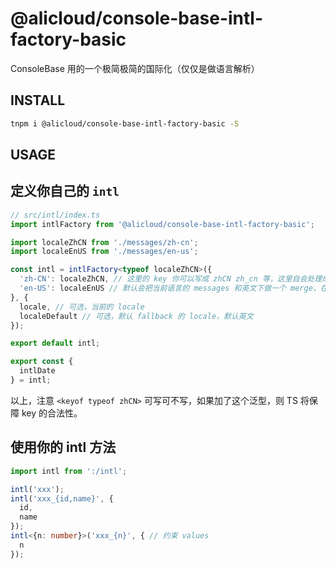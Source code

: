 # @alicloud/console-base-intl-factory-basic

ConsoleBase 用的一个极简极简的国际化（仅仅是做语言解析）

## INSTALL

```bash
tnpm i @alicloud/console-base-intl-factory-basic -S
```

## USAGE

## 定义你自己的 `intl`

```typescript
// src/intl/index.ts
import intlFactory from '@alicloud/console-base-intl-factory-basic';

import localeZhCN from './messages/zh-cn';
import localeEnUS from './messages/en-us';

const intl = intlFactory<typeof localeZhCN>({
  'zh-CN': localeZhCN, // 这里的 key 你可以写成 zhCN zh_cn 等，这里自会处理成 kebab-case 的 'zh-cn'
  'en-US': localeEnUS // 默认会把当前语言的 messages 和英文下做一个 merge，在当前语言下找不到的 message 会 fallback 为英文
}, {
  locale, // 可选，当前的 locale
  localeDefault // 可选，默认 fallback 的 locale，默认英文
});

export default intl;

export const {
  intlDate
} = intl;
```

以上，注意 `<keyof typeof zhCN>` 可写可不写，如果加了这个泛型，则 TS 将保障 key 的合法性。

## 使用你的 intl 方法

```typescript
import intl from ':/intl';

intl('xxx');
intl('xxx_{id,name}', {
  id,
  name
});
intl<{n: number}>('xxx_{n}', { // 约束 values
  n
});
```
